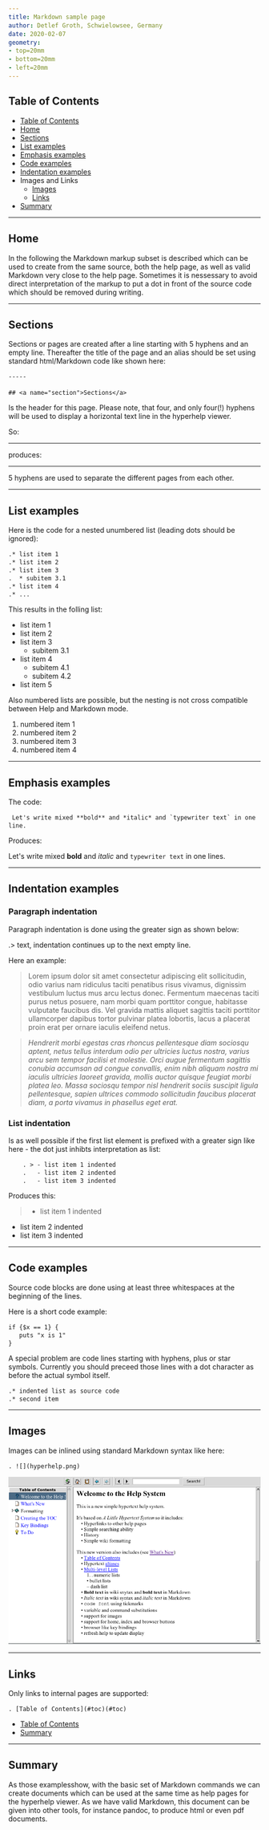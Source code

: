 ```yaml
---
title: Markdown sample page
author: Detlef Groth, Schwielowsee, Germany
date: 2020-02-07
geometry:
- top=20mm
- bottom=20mm
- left=20mm
---
```


## <a name="toc">Table of Contents</a>

  * [Table of Contents](#toc)
  * [Home](#home)
  * [Sections](#sections)
  * [List examples](#lists)
  * [Emphasis examples](#emph)
  * [Code examples](#code)
  * [Indentation examples](#indent)
  * Images and Links
     * [Images](#images)
     * [Links](#links)
  * [Summary](#summary)

-----

## <a name="home">Home</a>

In the following the Markdown markup subset is described which can be used to
create from the same source, both the help page, as well as valid Markdown
very close to the help page. Sometimes it is nessessary to avoid direct
interpretation of the markup to put a dot in front of the source code which
should be removed during writing.

-----

## <a name="section">Sections</a>

Sections or pages are created after a line starting with 5 hyphens and an
empty line. Thereafter the title of the page and an alias should be set using
standard html/Markdown code like shown here:
    
    -----
    
    ## <a name="section">Sections</a>

Is the header for this page. Please note, that four, and only four(!) hyphens will be used to display a horizontal text line in the hyperhelp viewer.

So:

   ----
   
produces:

----

5 hyphens are used to separate the different pages from each other.

-----

## <a name="lists">List examples</a>

Here is the code for a nested unumbered list (leading dots should be ignored):

    .* list item 1
    .* list item 2
    .* list item 3
    .  * subitem 3.1
    .* list item 4
    .* ...
 
This results in the folling list:

  * list item 1
  * list item 2
  * list item 3
    * subitem 3.1
  * list item 4
    * subitem 4.1
    * subitem 4.2
  * list item 5

Also numbered lists are possible, but the nesting is not cross compatible between Help and Markdown mode.  

  1. numbered item 1
  2. numbered item 2
  3. numbered item 3  
  4. numbered item 4  

-----

## <a name="emph">Emphasis examples</a>

The code:

     Let's write mixed **bold** and *italic* and `typewriter text` in one line.

Produces:

Let's write mixed **bold** and *italic* and `typewriter text` in one lines.

-----

## <a name="indent">Indentation examples</a>

### Paragraph indentation

Paragraph indentation is done using the greater sign as shown below:

   .> text, indentation continues up to the next empty line.
   
Here an example:

> Lorem ipsum dolor sit amet consectetur adipiscing elit sollicitudin, odio 
varius nam ridiculus taciti penatibus risus vivamus, 
dignissim vestibulum luctus mus arcu lectus donec. Fermentum maecenas taciti purus netus posuere, 
nam morbi quam porttitor congue, habitasse vulputate faucibus dis. Vel gravida mattis aliquet 
sagittis taciti porttitor ullamcorper dapibus tortor pulvinar platea lobortis, 
lacus a placerat proin erat per ornare iaculis eleifend netus.

> *Hendrerit morbi egestas cras rhoncus pellentesque diam sociosqu aptent, 
netus tellus interdum odio per ultricies luctus nostra, varius arcu sem 
tempor facilisi et molestie. Orci augue fermentum sagittis conubia accumsan 
ad congue convallis, enim nibh aliquam nostra mi iaculis ultricies laoreet gravida, 
mollis auctor quisque feugiat morbi platea leo. Massa sociosqu tempor nisl hendrerit 
sociis suscipit ligula pellentesque, sapien ultrices commodo sollicitudin faucibus 
placerat diam, a porta vivamus in phasellus eget erat.*

### List indentation

Is as well possible if the first list element is prefixed with a greater sign
like here - the dot just inhibts interpretation as list:

        . > - list item 1 indented
        .   - list item 2 indented 
        .   - list item 3 indented 

Produces this:

> - list item 1 indented
  - list item 2 indented 
  - list item 3 indented 

-----

## <a name="code">Code examples</a>

Source code blocks are done using at least three whitespaces at the beginning
of the lines.

Here is a short code example:

    if {$x == 1} {
       puts "x is 1"
    }


A special problem are code lines starting with hyphens, plus or star symbols.
Currently you should preceed those lines with a dot character as before the
actual symbol itself.

    .* indented list as source code
    .* second item
      
-----

## <a name="images">Images</a>

Images can be inlined using standard Markdown syntax like here:

    . ![](hyperhelp.png)
    

![](hyperhelp.png)

-----

## <a name="links">Links</a>

Only links to internal pages are supported:

    . [Table of Contents](#toc)(#toc)


  * [Table of Contents](#toc)
  * [Summary](#summary)


-----

## <a name="summary">Summary</a>

As those examplesshow, with the basic set of Markdown commands we can
create documents which can be used at the same time as help pages for the
hyperhelp viewer. As we have valid Markdown, this document can be given into
other tools, for instance pandoc, to produce html or even pdf documents.

